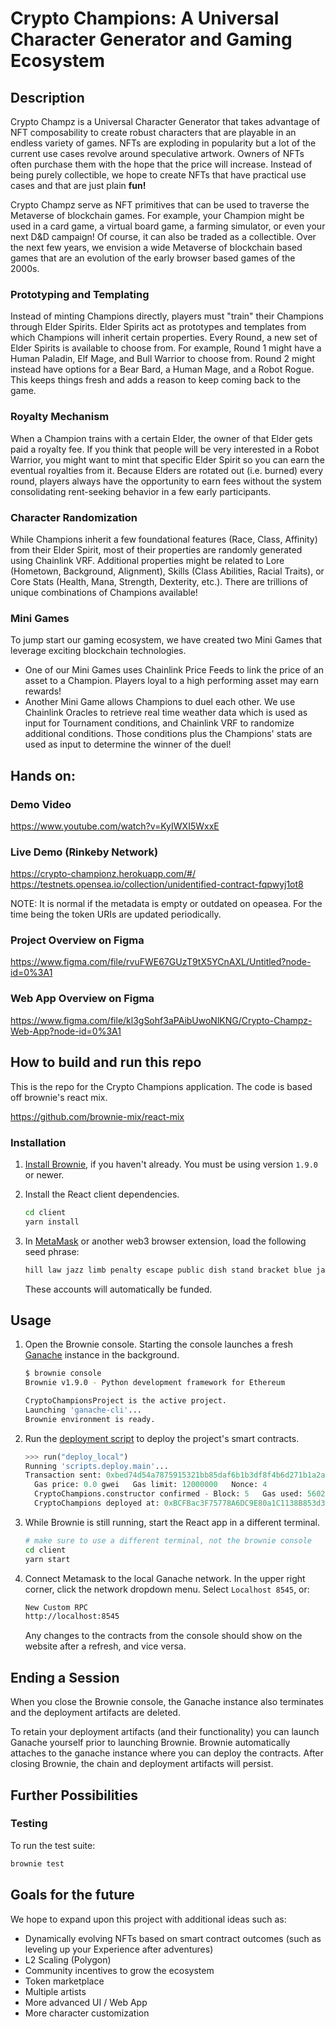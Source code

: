 # Crypto Champions: A Universal Character Generator and Gaming Ecosystem

## Description

Crypto Champz is a Universal Character Generator that takes advantage of NFT composability to create robust characters that are playable in an endless variety of games. NFTs are exploding in popularity but a lot of the current use cases revolve around speculative artwork. Owners of NFTs often purchase them with the hope that the price will increase. Instead of being purely collectible, we hope to create NFTs that have practical use cases and that are just plain **fun!**

Crypto Champz serve as NFT primitives that can be used to traverse the Metaverse of blockchain games. For example, your Champion might be used in a card game, a virtual board game, a farming simulator, or even your next D&D campaign! Of course, it can also be traded as a collectible. Over the next few years, we envision a wide Metaverse of blockchain based games that are an evolution of the early browser based games of the 2000s.

### Prototyping and Templating

Instead of minting Champions directly, players must "train" their Champions through Elder Spirits. Elder Spirits act as prototypes and templates from which Champions will inherit certain properties. Every Round, a new set of Elder Spirits is available to choose from. For example, Round 1 might have a Human Paladin, Elf Mage, and Bull Warrior to choose from. Round 2 might instead have options for a Bear Bard, a Human Mage, and a Robot Rogue. This keeps things fresh and adds a reason to keep coming back to the game.

### Royalty Mechanism

When a Champion trains with a certain Elder, the owner of that Elder gets paid a royalty fee. If you think that people will be very interested in a Robot Warrior, you might want to mint that specific Elder Spirit so you can earn the eventual royalties from it. Because Elders are rotated out (i.e. burned) every round, players always have the opportunity to earn fees without the system consolidating rent-seeking behavior in a few early participants.

### Character Randomization

While Champions inherit a few foundational features (Race, Class, Affinity) from their Elder Spirit, most of their properties are randomly generated using Chainlink VRF. Additional properties might be related to Lore (Hometown, Background, Alignment), Skills (Class Abilities, Racial Traits), or Core Stats (Health, Mana, Strength, Dexterity, etc.). There are trillions of unique combinations of Champions available!

### Mini Games

To jump start our gaming ecosystem, we have created two Mini Games that leverage exciting blockchain technologies.

-   One of our Mini Games uses Chainlink Price Feeds to link the price of an asset to a Champion. Players loyal to a high performing asset may earn rewards!
-   Another Mini Game allows Champions to duel each other. We use Chainlink Oracles to retrieve real time weather data which is used as input for Tournament conditions, and Chainlink VRF to randomize additional conditions. Those conditions plus the Champions' stats are used as input to determine the winner of the duel!

## Hands on:

### Demo Video

https://www.youtube.com/watch?v=KyIWXI5WxxE

### Live Demo (Rinkeby Network)

https://crypto-championz.herokuapp.com/#/
https://testnets.opensea.io/collection/unidentified-contract-fqpwyj1ot8

NOTE: It is normal if the metadata is empty or outdated on opeasea. For the time being the token URIs are updated periodically.

### Project Overview on Figma

https://www.figma.com/file/rvuFWE67GUzT9tX5YCnAXL/Untitled?node-id=0%3A1

### Web App Overview on Figma

https://www.figma.com/file/kl3gSohf3aPAibUwoNlKNG/Crypto-Champz-Web-App?node-id=0%3A1

## How to build and run this repo

This is the repo for the Crypto Champions application. The code is based off brownie's react mix.

https://github.com/brownie-mix/react-mix

### Installation

1. [Install Brownie](https://eth-brownie.readthedocs.io/en/stable/install.html), if you haven't already. You must be using version `1.9.0` or newer.

2. Install the React client dependencies.

    ```bash
    cd client
    yarn install
    ```

3. In [MetaMask](https://metamask.io/) or another web3 browser extension, load the following seed phrase:

    ```bash
    hill law jazz limb penalty escape public dish stand bracket blue jar
    ```

    These accounts will automatically be funded.

## Usage

1. Open the Brownie console. Starting the console launches a fresh [Ganache](https://www.trufflesuite.com/ganache) instance in the background.

    ```bash
    $ brownie console
    Brownie v1.9.0 - Python development framework for Ethereum

    CryptoChampionsProject is the active project.
    Launching 'ganache-cli'...
    Brownie environment is ready.
    ```

2. Run the [deployment script](scripts/deploy.py) to deploy the project's smart contracts.

    ```python
    >>> run("deploy_local")
    Running 'scripts.deploy.main'...
    Transaction sent: 0xbed74d54a7875915321bb85daf6b1b3df8f4b6d271b1a2ae7f34a50be3e04a23
      Gas price: 0.0 gwei   Gas limit: 12000000   Nonce: 4
      CryptoChampions.constructor confirmed - Block: 5   Gas used: 5602990 (46.69%)
      CryptoChampions deployed at: 0xBCFBac3F75778A6DC9E80a1C1138B853d30F6284

    ```

3. While Brownie is still running, start the React app in a different terminal.

    ```bash
    # make sure to use a different terminal, not the brownie console
    cd client
    yarn start
    ```

4. Connect Metamask to the local Ganache network. In the upper right corner, click the network dropdown menu. Select `Localhost 8545`, or:

    ```bash
    New Custom RPC
    http://localhost:8545
    ```

    Any changes to the contracts from the console should show on the website after a refresh, and vice versa.

## Ending a Session

When you close the Brownie console, the Ganache instance also terminates and the deployment artifacts are deleted.

To retain your deployment artifacts (and their functionality) you can launch Ganache yourself prior to launching Brownie. Brownie automatically attaches to the ganache instance where you can deploy the contracts. After closing Brownie, the chain and deployment artifacts will persist.

## Further Possibilities

### Testing

To run the test suite:

```bash
brownie test
```

## Goals for the future

We hope to expand upon this project with additional ideas such as:

-   Dynamically evolving NFTs based on smart contract outcomes (such as leveling up your Experience after adventures)
-   L2 Scaling (Polygon)
-   Community incentives to grow the ecosystem
-   Token marketplace
-   Multiple artists
-   More advanced UI / Web App
-   More character customization

